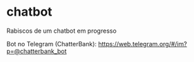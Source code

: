 # chatbot
Rabiscos de um chatbot em progresso

Bot no Telegram (ChatterBank): https://web.telegram.org/#/im?p=@chatterbank_bot
